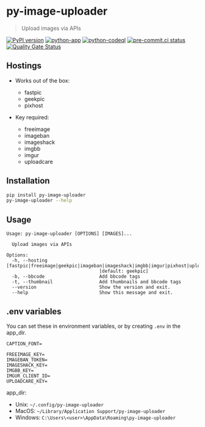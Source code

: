# py-image-uploader

> Upload images via APIs

[![PyPI version](https://img.shields.io/pypi/v/py-image-uploader)](https://pypi.org/project/py-image-uploader)
[![python-app](https://github.com/DeadNews/py-image-uploader/workflows/python-app/badge.svg)](https://github.com/DeadNews/py-image-uploader/actions)
[![python-codeql](https://github.com/DeadNews/py-image-uploader/workflows/python-codeql/badge.svg)](https://github.com/DeadNews/py-image-uploader/actions)
[![pre-commit.ci status](https://results.pre-commit.ci/badge/github/DeadNews/py-image-uploader/main.svg)](https://results.pre-commit.ci/latest/github/DeadNews/py-image-uploader/main)
[![Quality Gate Status](https://sonarcloud.io/api/project_badges/measure?project=DeadNews_py-image-uploader&metric=alert_status)](https://sonarcloud.io/summary/new_code?id=DeadNews_py-image-uploader)

## Hostings

- Works out of the box:

  - fastpic
  - geekpic
  - pixhost

- Key required:

  - freeimage
  - imageban
  - imageshack
  - imgbb
  - imgur
  - uploadcare

## Installation

```sh
pip install py-image-uploader
py-image-uploader --help
```

## Usage

```help
Usage: py-image-uploader [OPTIONS] [IMAGES]...

  Upload images via APIs

Options:
  -h, --hosting [fastpic|freeimage|geekpic|imageban|imageshack|imgbb|imgur|pixhost|uploadcare]
                                  [default: geekpic]
  -b, --bbcode                    Add bbcode tags
  -t, --thumbnail                 Add thumbnails and bbcode tags
  --version                       Show the version and exit.
  --help                          Show this message and exit.
```

## .env variables

You can set these in environment variables, or by creating `.env` in the app_dir.

```env
CAPTION_FONT=

FREEIMAGE_KEY=
IMAGEBAN_TOKEN=
IMAGESHACK_KEY=
IMGBB_KEY=
IMGUR_CLIENT_ID=
UPLOADCARE_KEY=
```

app_dir:

- Unix: `~/.config/py-image-uploader`
- MacOS: `~/Library/Application Support/py-image-uploader`
- Windows: `C:\Users\<user>\AppData\Roaming\py-image-uploader`
